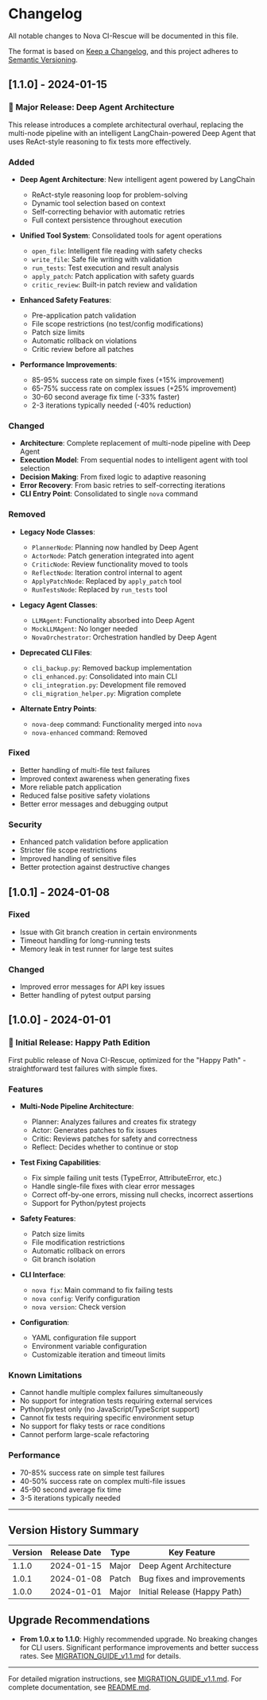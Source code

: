 # Changelog

All notable changes to Nova CI-Rescue will be documented in this file.

The format is based on [Keep a Changelog](https://keepachangelog.com/en/1.0.0/),
and this project adheres to [Semantic Versioning](https://semver.org/spec/v2.0.0.html).

## [1.1.0] - 2024-01-15

### 🎉 Major Release: Deep Agent Architecture

This release introduces a complete architectural overhaul, replacing the multi-node pipeline with an intelligent LangChain-powered Deep Agent that uses ReAct-style reasoning to fix tests more effectively.

### Added

- **Deep Agent Architecture**: New intelligent agent powered by LangChain
  - ReAct-style reasoning loop for problem-solving
  - Dynamic tool selection based on context
  - Self-correcting behavior with automatic retries
  - Full context persistence throughout execution

- **Unified Tool System**: Consolidated tools for agent operations
  - `open_file`: Intelligent file reading with safety checks
  - `write_file`: Safe file writing with validation
  - `run_tests`: Test execution and result analysis
  - `apply_patch`: Patch application with safety guards
  - `critic_review`: Built-in patch review and validation

- **Enhanced Safety Features**:
  - Pre-application patch validation
  - File scope restrictions (no test/config modifications)
  - Patch size limits
  - Automatic rollback on violations
  - Critic review before all patches

- **Performance Improvements**:
  - 85-95% success rate on simple fixes (+15% improvement)
  - 65-75% success rate on complex issues (+25% improvement)
  - 30-60 second average fix time (-33% faster)
  - 2-3 iterations typically needed (-40% reduction)

### Changed

- **Architecture**: Complete replacement of multi-node pipeline with Deep Agent
- **Execution Model**: From sequential nodes to intelligent agent with tool selection
- **Decision Making**: From fixed logic to adaptive reasoning
- **Error Recovery**: From basic retries to self-correcting iterations
- **CLI Entry Point**: Consolidated to single `nova` command

### Removed

- **Legacy Node Classes**:
  - `PlannerNode`: Planning now handled by Deep Agent
  - `ActorNode`: Patch generation integrated into agent
  - `CriticNode`: Review functionality moved to tools
  - `ReflectNode`: Iteration control internal to agent
  - `ApplyPatchNode`: Replaced by `apply_patch` tool
  - `RunTestsNode`: Replaced by `run_tests` tool

- **Legacy Agent Classes**:
  - `LLMAgent`: Functionality absorbed into Deep Agent
  - `MockLLMAgent`: No longer needed
  - `NovaOrchestrator`: Orchestration handled by Deep Agent

- **Deprecated CLI Files**:
  - `cli_backup.py`: Removed backup implementation
  - `cli_enhanced.py`: Consolidated into main CLI
  - `cli_integration.py`: Development file removed
  - `cli_migration_helper.py`: Migration complete

- **Alternate Entry Points**:
  - `nova-deep` command: Functionality merged into `nova`
  - `nova-enhanced` command: Removed

### Fixed

- Better handling of multi-file test failures
- Improved context awareness when generating fixes
- More reliable patch application
- Reduced false positive safety violations
- Better error messages and debugging output

### Security

- Enhanced patch validation before application
- Stricter file scope restrictions
- Improved handling of sensitive files
- Better protection against destructive changes

## [1.0.1] - 2024-01-08

### Fixed
- Issue with Git branch creation in certain environments
- Timeout handling for long-running tests
- Memory leak in test runner for large test suites

### Changed
- Improved error messages for API key issues
- Better handling of pytest output parsing

## [1.0.0] - 2024-01-01

### 🎉 Initial Release: Happy Path Edition

First public release of Nova CI-Rescue, optimized for the "Happy Path" - straightforward test failures with simple fixes.

### Features

- **Multi-Node Pipeline Architecture**:
  - Planner: Analyzes failures and creates fix strategy
  - Actor: Generates patches to fix issues
  - Critic: Reviews patches for safety and correctness
  - Reflect: Decides whether to continue or stop

- **Test Fixing Capabilities**:
  - Fix simple failing unit tests (TypeError, AttributeError, etc.)
  - Handle single-file fixes with clear error messages
  - Correct off-by-one errors, missing null checks, incorrect assertions
  - Support for Python/pytest projects

- **Safety Features**:
  - Patch size limits
  - File modification restrictions
  - Automatic rollback on errors
  - Git branch isolation

- **CLI Interface**:
  - `nova fix`: Main command to fix failing tests
  - `nova config`: Verify configuration
  - `nova version`: Check version

- **Configuration**:
  - YAML configuration file support
  - Environment variable configuration
  - Customizable iteration and timeout limits

### Known Limitations

- Cannot handle multiple complex failures simultaneously
- No support for integration tests requiring external services
- Python/pytest only (no JavaScript/TypeScript support)
- Cannot fix tests requiring specific environment setup
- No support for flaky tests or race conditions
- Cannot perform large-scale refactoring

### Performance

- 70-85% success rate on simple test failures
- 40-50% success rate on complex multi-file issues
- 45-90 second average fix time
- 3-5 iterations typically needed

---

## Version History Summary

| Version | Release Date | Type | Key Feature |
|---------|-------------|------|-------------|
| 1.1.0 | 2024-01-15 | Major | Deep Agent Architecture |
| 1.0.1 | 2024-01-08 | Patch | Bug fixes and improvements |
| 1.0.0 | 2024-01-01 | Major | Initial Release (Happy Path) |

## Upgrade Recommendations

- **From 1.0.x to 1.1.0**: Highly recommended upgrade. No breaking changes for CLI users. Significant performance improvements and better success rates. See [MIGRATION_GUIDE_v1.1.md](MIGRATION_GUIDE_v1.1.md) for details.

---

For detailed migration instructions, see [MIGRATION_GUIDE_v1.1.md](MIGRATION_GUIDE_v1.1.md).
For complete documentation, see [README.md](README.md).
